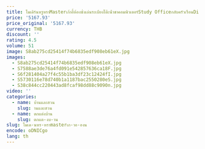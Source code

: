 ```yaml
---
title: โมเดิร์นหรูหราMasterเก้าอี้ห้องนั่งเล่นระเบียงโต๊ะน้ําชาคอมพิวเตอร์Study OfficeกลับครัวเรือนDining
price: '5167.93'
price_original: '5167.93'
currency: THB
discount: ''
rating: 4.5
volume: 51
image: S8ab275cd25414f74b6835edf908eb61eX.jpg
images:
  - S8ab275cd25414f74b6835edf908eb61eX.jpg
  - S7588ae3de76a4fd091e542857636ca18F.jpg
  - S6f281404a27f4c55b1ba3df23c12424fI.jpg
  - S5730116e78d740b1a1187bac2550280eS.jpg
  - S38c844cc220443ad8fcaf98dd88c9090n.jpg
video: ''
categories:
  - name: บ้านและสวน
    slug: านและสวน
  - name: ตกแต่งบ้าน
    slug: ตกแต-งบ-าน
slug: โมเด-นหร-หราmasterเก-าอ-องน
encode: oDNICgo
lang: th
---
```

  